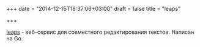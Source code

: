 +++
date = "2014-12-15T18:37:06+03:00"
draft = false
title = "leaps"

+++

<p><a href="https://github.com/Jeffail/leaps">leaps</a>&nbsp;- веб-сервис для совместного редактирования текстов. Написан на Go.</p>

